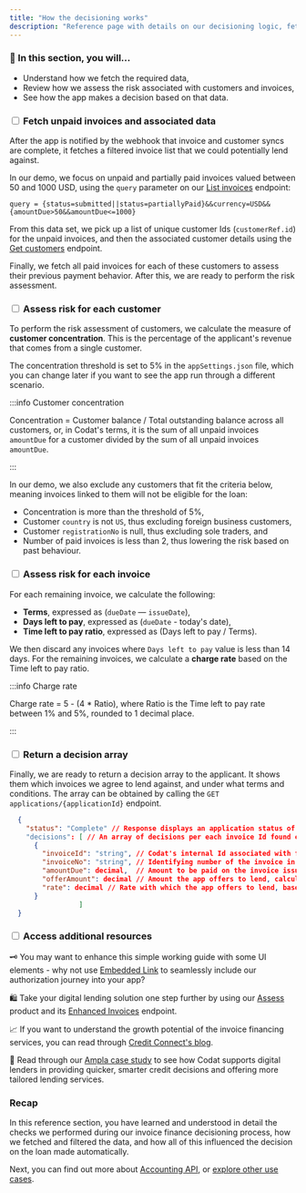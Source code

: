 ```yaml
---
title: "How the decisioning works"
description: "Reference page with details on our decisioning logic, fetching data, and coming to a decision"
---
```


### 🚀 In this section, you will...

* Understand how we fetch the required data, 
* Review how we assess the risk associated with customers and invoices,
* See how the app makes a decision based on that data. 

### <input type="checkbox" unchecked/> Fetch unpaid invoices and associated data

After the app is notified by the webhook that invoice and customer syncs are complete, it fetches a filtered invoice list that we could potentially lend against. 

In our demo, we focus on unpaid and partially paid invoices valued between 50 and 1000 USD, using the `query` parameter on our [List invoices](/accounting-api#/operations/list-invoices) endpoint:

```
query = {status=submitted||status=partiallyPaid}&&currency=USD&&{amountDue>50&&amountDue<=1000}
```

From this data set, we pick up a list of unique customer Ids (`customerRef.id`) for the unpaid invoices, and then the associated customer details using the [Get customers](/accounting-api#/operations/get-customers) endpoint. 

Finally, we fetch all paid invoices for each of these customers to assess their previous payment behavior. After this, we are ready to perform the risk assessment.

### <input type="checkbox" unchecked/> Assess risk for each customer

To perform the risk assessment of customers, we calculate the measure of **customer concentration**. This is the percentage of the applicant's revenue that comes from a single customer. 

The concentration threshold is set to 5% in the `appSettings.json` file, which you can change later if you want to see the app run through a different scenario.

:::info Customer concentration

Concentration = Customer balance / Total outstanding balance across all customers, or, in Codat's terms, it is the sum of all unpaid invoices `amountDue` for a customer divided by the sum of all unpaid invoices `amountDue`.  

:::

In our demo, we also exclude any customers that fit the criteria below, meaning invoices linked to them will not be eligible for the loan: 

- Concentration is more than the threshold of 5%,
- Customer `country` is not `US`, thus excluding foreign business customers,
- Customer `registrationNo` is null, thus excluding sole traders, and
- Number of paid invoices is less than 2, thus lowering the risk based on past behaviour.

### <input type="checkbox" unchecked/> Assess risk for each invoice

For each remaining invoice, we calculate the following: 

- **Terms**, expressed as (`dueDate` — `issueDate`),
- **Days left to pay**, expressed as (`dueDate` - today's date),
- **Time left to pay ratio**, expressed as (Days left to pay / Terms).

We then discard any invoices where `Days left to pay` value is less than 14 days. For the remaining invoices, we calculate a **charge rate** based on the Time left to pay ratio.

:::info Charge rate

Charge rate = 5 - (4 * Ratio), where Ratio is the Time left to pay rate between 1% and 5%, rounded to 1 decimal place.

:::

### <input type="checkbox" unchecked/> Return a decision array

Finally, we are ready to return a decision array to the applicant. It shows them which invoices we agree to lend against, and under what terms and conditions. The array can be obtained by calling the `GET applications/{applicationId}` endpoint. 

```json title="Example decision response"
  {
    "status": "Complete" // Response displays an application status of "Complete" when the assessment has been finished
    "decisions": [ // An array of decisions per each invoice Id found eligible for the loan
      {
        "invoiceId": "string", // Codat's internal Id associated with fetched invoices
        "invoiceNo": "string", // Identifying number of the invoice in the applicant's accounting system
        "amountDue": decimal,  // Amount to be paid on the invoice issued to customer
        "offerAmount": decimal // Amount the app offers to lend, calculated as 90% of amountDue
        "rate": decimal // Rate with which the app offers to lend, based on each invoice's risk
      }
                 ]
  }
```

### <input type="checkbox" unchecked/> Access additional resources

🗝️ You may want to enhance this simple working guide with some UI elements - why not use [Embedded Link](https://docs.codat.io/auth-flow/authorize-embedded-link) to seamlessly include our authorization journey into your app?

🛍️ Take your digital lending solution one step further by using our [Assess](/assess/overview) product and its [Enhanced Invoices](/assess/enhanced-invoices/overview) endpoint. 

📈 If you want to understand the growth potential of the invoice financing services, you can read through [Credit Connect's blog](https://www.credit-connect.co.uk/news/demand-for-invoice-finance-predicted-to-grow/).

💸 Read through our [Ampla case study](https://www.codat.io/case-study/ampla/) to see how Codat supports digital lenders in providing quicker, smarter credit decisions and offering more tailored lending services.

### Recap

In this reference section, you have learned and understood in detail the checks we performed during our invoice finance decisioning process, how we fetched and filtered the data, and how all of this influenced the decision on the loan made automatically. 

Next, you can find out more about [Accounting API](/accounting-api/overview), or [explore other use cases](https://docs.codat.io/usecases/overview).